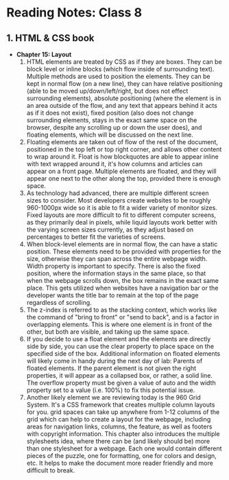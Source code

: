 # Reading Notes: Class 8

## 1. HTML & CSS book

   - **Chapter 15: Layout**
     1. HTML elements are treated by CSS as if they are boxes. They can be block level or inline blocks (which flow inside of surrounding text). Multiple methods are used to position the elements. They can be kept in normal flow (on a new line), they can have relative positioning (able to be moved up/down/left/right, but does not effect surrounding elements), absolute positioning (where the element is in an area outside of the flow, and any text that appears behind it acts as if it does not exist), fixed position (also does not change surrounding elements, stays in the exact same space on the browser, despite any scrolling up or down the user does), and floating elements, which will be discussed on the next line.
     2. Floating elements are taken out of flow of the rest of the document, positioned in the top left or top right corner, and allows other content to wrap around it. Float is how blockquotes are able to appear inline with text wrapped around it, it's how columns and articles can appear on a front page. Multiple elements are floated, and they will appear one next to the other along the top, provided there is enough space.
     3. As technology had advanced, there are multiple different screen sizes to consider. Most developers create websites to be roughly 960-1000px wide so it is able to fit a wider variety of monitor sizes. Fixed layouts are more difficult to fit to different computer screens, as they primarily deal in pixels, while liquid layouts work better with the varying screen sizes currently, as they adjust based on percentages to better fit the varieties of screens.
     4. When block-level elements are in normal flow, the can have a static position. These elements need to be provided with properties for the size, otherwise they can span across the entire webpage width. Width property is important to specify. There is also the fixed position, where the information stays in the same place, so that when the webpage scrolls down, the box remains in the exact same place. This gets utilized when websites have a navigation bar or the developer wants the title bar to remain at the top of the page regardless of scrolling.
     5. The z-index is referred to as the stacking context, which works like the command of "bring to front" or "send to back", and is a factor in overlapping elements. This is where one element is in front of the other, but both are visible, and taking up the same space.
     6. If you decide to use a float element and the elements are directly side by side, you can use the clear property to place space on the specified side of the box. Additional information on floated elements will likely come in handy during the next day of lab: Parents of floated elements. If the parent element is not given the right properties, it will appear as a collapsed box, or rather, a solid line. The overflow property must be given a value of auto and the width property set to a value (i.e. 100%) to fix this potential issue.
     7. Another likely element we are reviewing today is the 960 Grid System. It's a CSS framework that creates multiple column layouts for you. grid spaces can take up anywhere from 1-12 columns of the grid which can help to create a layout for the webpage, including areas for navigation links, columns, the feature, as well as footers with copyright information. This chapter also introduces the multiple stylesheets idea, where there can be (and likely should be) more than one stylesheet for a webpage. Each one would contain different pieces of the puzzle, one for formatting, one for colors and design, etc. It helps to make the document more reader friendly and more difficult to break.

